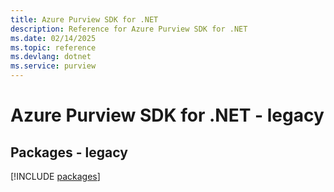 ```yaml
---
title: Azure Purview SDK for .NET
description: Reference for Azure Purview SDK for .NET
ms.date: 02/14/2025
ms.topic: reference
ms.devlang: dotnet
ms.service: purview
---
```

# Azure Purview SDK for .NET - legacy
## Packages - legacy
[!INCLUDE [packages](purview-index.md)]